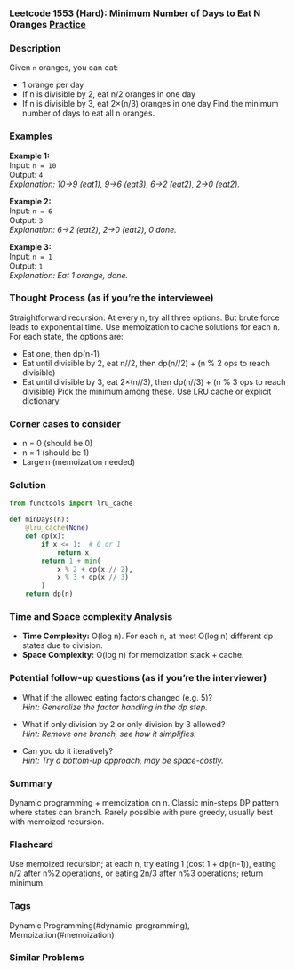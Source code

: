 ### Leetcode 1553 (Hard): Minimum Number of Days to Eat N Oranges [Practice](https://leetcode.com/problems/minimum-number-of-days-to-eat-n-oranges)

### Description  
Given `n` oranges, you can eat:
- 1 orange per day
- If n is divisible by 2, eat n/2 oranges in one day
- If n is divisible by 3, eat 2×(n/3) oranges in one day
Find the minimum number of days to eat all n oranges.

### Examples  

**Example 1:**  
Input: `n = 10`  
Output: `4`  
*Explanation: 10→9 (eat1), 9→6 (eat3), 6→2 (eat2), 2→0 (eat2).*

**Example 2:**  
Input: `n = 6`  
Output: `3`  
*Explanation: 6→2 (eat2), 2→0 (eat2), 0 done.*

**Example 3:**  
Input: `n = 1`  
Output: `1`  
*Explanation: Eat 1 orange, done.*

### Thought Process (as if you’re the interviewee)  
Straightforward recursion: At every n, try all three options. But brute force leads to exponential time.
Use memoization to cache solutions for each n.
For each state, the options are:
- Eat one, then dp(n-1)
- Eat until divisible by 2, eat n//2, then dp(n//2) + (n % 2 ops to reach divisible)
- Eat until divisible by 3, eat 2×(n//3), then dp(n//3) + (n % 3 ops to reach divisible)
Pick the minimum among these.
Use LRU cache or explicit dictionary.

### Corner cases to consider  
- n = 0 (should be 0)
- n = 1 (should be 1)
- Large n (memoization needed)

### Solution

```python
from functools import lru_cache

def minDays(n):
    @lru_cache(None)
    def dp(x):
        if x <= 1:  # 0 or 1
            return x
        return 1 + min(
            x % 2 + dp(x // 2),
            x % 3 + dp(x // 3)
        )
    return dp(n)
```

### Time and Space complexity Analysis  

- **Time Complexity:** O(log n). For each n, at most O(log n) different dp states due to division.
- **Space Complexity:** O(log n) for memoization stack + cache.

### Potential follow-up questions (as if you’re the interviewer)  
- What if the allowed eating factors changed (e.g. 5)?  
  *Hint: Generalize the factor handling in the dp step.*

- What if only division by 2 or only division by 3 allowed?  
  *Hint: Remove one branch, see how it simplifies.*

- Can you do it iteratively?  
  *Hint: Try a bottom-up approach, may be space-costly.*

### Summary
Dynamic programming + memoization on n. Classic min-steps DP pattern where states can branch. Rarely possible with pure greedy, usually best with memoized recursion.


### Flashcard
Use memoized recursion; at each n, try eating 1 (cost 1 + dp(n-1)), eating n/2 after n%2 operations, or eating 2n/3 after n%3 operations; return minimum.

### Tags
Dynamic Programming(#dynamic-programming), Memoization(#memoization)

### Similar Problems
